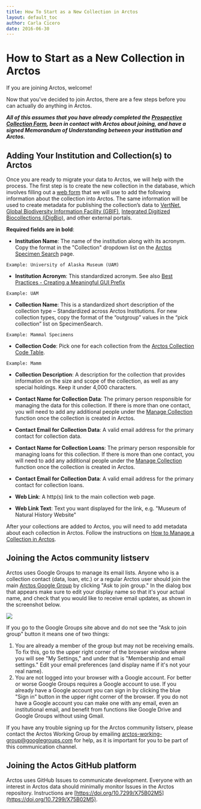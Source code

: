 ```yaml
---
title: How To Start as a New Collection in Arctos
layout: default_toc
author: Carla Cicero
date: 2016-06-30
---
```

# How to Start as a New Collection in Arctos

If you are joining Arctos, welcome! 

Now that you've decided to join Arctos, there are a few steps before you can actually do anything in Arctos. 

**_All of this assumes that you have already completed the [Prospective Collection Form](http://arctos.database.museum/new_collection.cfm), been in contact with Arctos about joining, and have a signed Memorandum of Understanding between your institution and Arctos._**

## Adding Your Institution and Collection(s) to Arctos

Once you are ready to migrate your data to Arctos, we will help with the process. The first step is to create the new collection in the database, which involves filling out a [web form](http://www.jotform.us/form/43147289690161) that we will use to add the following information about the collection into Arctos. The same information will be used to create metadata for publishing the collection’s data to [VertNet](http://vertnet.org), [Global Biodiversity Information Facility (GBIF)](http://www.gbif.org), [Integrated Digitized Biocollections (iDigBio)](https://www.idigbio.org), and other external portals.

**Required fields are in bold**:

* **Institution Name**: The name of the institution along with its acronym. Copy the format in the "Collection" dropdown list on the [Arctos Specimen Search](http://arctos.database.museum) page.

`Example: University of Alaska Museum (UAM)`

* **Institution Acronym**: This standardized acronym. See also [Best Practices - Creating a Meaningful GUI Prefix](https://handbook.arctosdb.org/best_practices/GUID.html)

`Example: UAM`

* **Collection Name**: This is a standardized short description of the collection type – Standardized across Arctos Institutions. For new collection types, copy the format of the “outgroup” values in the “pick collection” list on SpecimenSearch. 

`Example: Mammal Specimens`

* **Collection Code**: Pick one for each collection from the [Arctos Collection Code Table](http://arctos.database.museum/info/ctDocumentation.cfm?table=CTCOLLECTION_CDE).

`Example: Mamm`

* **Collection Description**: A description for the collection that provides information on the size and scope of the collection, as well as any special holdings. Keep it under 4,000 characters.

* **Contact Name for Collection Data**: The primary person responsible for managing the data for this  collection. If there is more than one contact, you will need to add any additional people under the [Manage Collection](https://github.com/ArctosDB/documentation-wiki/wiki/How-to-Manage-a-Collection-in-Arctos) function once the collection is created in Arctos.

* **Contact Email for Collection Data**: A valid email address for the primary contact for collection data.

* **Contact Name for Collection Loans**: The primary person responsible for managing loans for this collection. If there is more than one contact, you will need to add any additional people under the [Manage Collection](https://github.com/ArctosDB/documentation-wiki/wiki/How-to-Manage-a-Collection-in-Arctos) function once the collection is created in Arctos.

* **Contact Email for Collection Data**: A valid email address for the primary contact for collection loans.

* **Web Link**: A http(s) link to the main collection web page.

* **Web Link Text**: Text you want displayed for the link, e.g. "Museum of Natural History Website"

After your collections are added to Arctos, you will need to add metadata about each collection in Arctos. Follow the instructions on [How to Manage a Collection in Arctos](https://github.com/ArctosDB/documentation-wiki/wiki/How-to-Manage-a-Collection-in-Arctos).

## Joining the Actos community listserv

Arctos uses Google Groups to manage its email lists. Anyone who is a collection contact (data, loan, etc.) or a regular Arctos user should join the main [Arctos Google Group](https://groups.google.com/g/arctos) by clicking "Ask to join group." In the dialog box that appears make sure to edit your display name so that it's your actual name, and check that you would like to receive email updates, as shown in the screenshot below.

![](https://github.com/ArctosDB/documentation-wiki/raw/gh-pages/images/uploads/googlegroups-signup.png)

If you go to the Google Groups site above and do not see the "Ask to join group" button it means one of two things:

1. You are already a member of the group but may not be receiving emails. To fix this, go to the upper right corner of the browser window where you will see "My Settings," and under that is "Membership and email settings." Edit your email preferences (and display name if it's not your real name).
2. You are not logged into your browser with a Google account. For better or worse Google Groups requires a Google account to use. If you already have a Google account you can sign in by clicking the blue "Sign in" button in the upper right corner of the browser. If you do not have a Google account you can make one with any email, even an institutional email, and benefit from functions like Google Drive and Google Groups without using Gmail.

If you have any trouble signing up for the Arctos community listserv, please contact the Arctos Working Group by emailing arctos-working-group@googlegroups.com for help, as it is important for you to be part of this communication channel.

## Joining the Actos GitHub platform

Arctos uses GitHub Issues to communicate development. Everyone with an interest in Arctos data should minimally monitor Issues in the Arctos 
repository. Instructions are [https://doi.org/10.7299/X75B02M5](https://doi.org/10.7299/X75B02M5).

